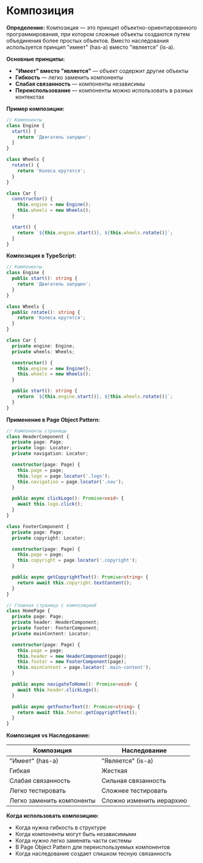 # Композиция

**Определение:** Композиция — это принцип объектно-ориентированного программирования, при котором сложные объекты создаются путем объединения более простых объектов. Вместо наследования используется принцип "имеет" (has-a) вместо "является" (is-a).

**Основные принципы:**
- **"Имеет" вместо "является"** — объект содержит другие объекты
- **Гибкость** — легко заменить компоненты
- **Слабая связанность** — компоненты независимы
- **Переиспользование** — компоненты можно использовать в разных контекстах

**Пример композиции:**
```javascript
// Компоненты
class Engine {
  start() {
    return 'Двигатель запущен';
  }
}

class Wheels {
  rotate() {
    return 'Колеса крутятся';
  }
}

class Car {
  constructor() {
    this.engine = new Engine();
    this.wheels = new Wheels();
  }

  start() {
    return `${this.engine.start()}, ${this.wheels.rotate()}`;
  }
}
```

**Композиция в TypeScript:**
```typescript
// Компоненты
class Engine {
  public start(): string {
    return 'Двигатель запущен';
  }
}

class Wheels {
  public rotate(): string {
    return 'Колеса крутятся';
  }
}

class Car {
  private engine: Engine;
  private wheels: Wheels;

  constructor() {
    this.engine = new Engine();
    this.wheels = new Wheels();
  }

  public start(): string {
    return `${this.engine.start()}, ${this.wheels.rotate()}`;
  }
}
```

**Применение в Page Object Pattern:**
```typescript
// Компоненты страницы
class HeaderComponent {
  private page: Page;
  private logo: Locator;
  private navigation: Locator;

  constructor(page: Page) {
    this.page = page;
    this.logo = page.locator('.logo');
    this.navigation = page.locator('.nav');
  }

  public async clickLogo(): Promise<void> {
    await this.logo.click();
  }
}

class FooterComponent {
  private page: Page;
  private copyright: Locator;

  constructor(page: Page) {
    this.page = page;
    this.copyright = page.locator('.copyright');
  }

  public async getCopyrightText(): Promise<string> {
    return await this.copyright.textContent();
  }
}

// Главная страница с композицией
class HomePage {
  private page: Page;
  private header: HeaderComponent;
  private footer: FooterComponent;
  private mainContent: Locator;

  constructor(page: Page) {
    this.page = page;
    this.header = new HeaderComponent(page);
    this.footer = new FooterComponent(page);
    this.mainContent = page.locator('.main-content');
  }

  public async navigateToHome(): Promise<void> {
    await this.header.clickLogo();
  }

  public async getFooterText(): Promise<string> {
    return await this.footer.getCopyrightText();
  }
}
```

**Композиция vs Наследование:**

| Композиция | Наследование |
|------------|--------------|
| "Имеет" (has-a) | "Является" (is-a) |
| Гибкая | Жесткая |
| Слабая связанность | Сильная связанность |
| Легко тестировать | Сложнее тестировать |
| Легко заменить компоненты | Сложно изменить иерархию |

**Когда использовать композицию:**
- Когда нужна гибкость в структуре
- Когда компоненты могут быть независимыми
- Когда нужно легко заменять части системы
- В Page Object Pattern для переиспользуемых компонентов
- Когда наследование создает слишком тесную связанность

